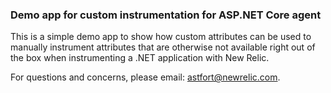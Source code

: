 ﻿### Demo app for custom instrumentation for ASP.NET Core agent ###


This is a simple demo app to show how custom attributes can be used to manually instrument attributes that are otherwise not available right out of the box when instrumenting a .NET application with New Relic.


For questions and concerns, please email: astfort@newrelic.com. 

